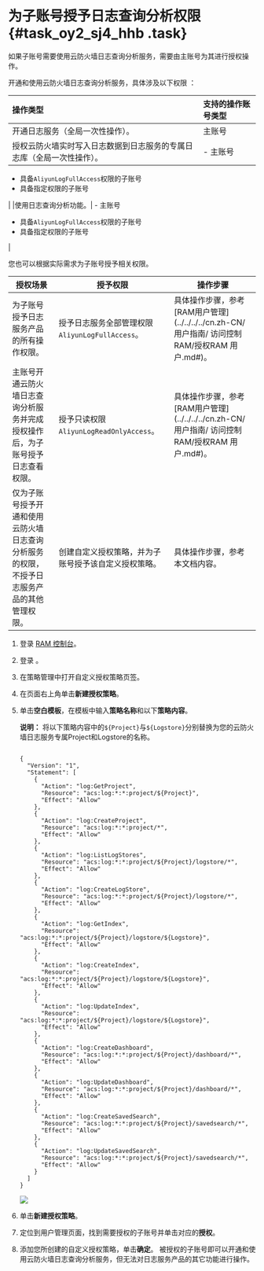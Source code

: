 # 为子账号授予日志查询分析权限 {#task_oy2_sj4_hhb .task}

如果子账号需要使用云防火墙日志查询分析服务，需要由主账号为其进行授权操作。

开通和使用云防火墙日志查询分析服务，具体涉及以下权限 ：

|操作类型|支持的操作账号类型|
|:---|:--------|
|开通日志服务（全局一次性操作）。|主账号|
|授权云防火墙实时写入日志数据到日志服务的专属日志库（全局一次性操作）。| -   主账号
-   具备`AliyunLogFullAccess`权限的子账号
-   具备指定权限的子账号

 |
|使用日志查询分析功能。| -   主账号
-   具备`AliyunLogFullAccess`权限的子账号
-   具备指定权限的子账号

 |

您也可以根据实际需求为子账号授予相关权限。

|授权场景|授予权限|操作步骤|
|----|----|----|
|为子账号授予日志服务产品的所有操作权限。|授予日志服务全部管理权限`AliyunLogFullAccess`。|具体操作步骤，参考[RAM用户管理](../../../../cn.zh-CN/用户指南/         访问控制 RAM/授权RAM 用户.md#)。|
|主账号开通云防火墙日志查询分析服务并完成授权操作后，为子账号授予日志查看权限。|授予只读权限`AliyunLogReadOnlyAccess`。|具体操作步骤，参考[RAM用户管理](../../../../cn.zh-CN/用户指南/         访问控制 RAM/授权RAM 用户.md#)。|
|仅为子账号授予开通和使用云防火墙日志查询分析服务的权限，不授予日志服务产品的其他管理权限。|创建自定义授权策略，并为子账号授予该自定义授权策略。|具体操作步骤，参考本文档内容。|

1.  登录 [RAM 控制台](https://ram.console.aliyun.com/)。
2.  登录 。
3.  在策略管理中打开自定义授权策略页签。
4.  在页面右上角单击**新建授权策略**。
5.  单击**空白模板**，在模板中输入**策略名称**和以下**策略内容**。 

    **说明：** 将以下策略内容中的`${Project}`与`${Logstore}`分别替换为您的云防火墙日志服务专属Project和Logstore的名称。

    ```
    
    {
      "Version": "1",
      "Statement": [
      	{
          "Action": "log:GetProject",
          "Resource": "acs:log:*:*:project/${Project}",
          "Effect": "Allow"
        },
        {
          "Action": "log:CreateProject",
          "Resource": "acs:log:*:*:project/*",
          "Effect": "Allow"
        },
    	{
          "Action": "log:ListLogStores",
          "Resource": "acs:log:*:*:project/${Project}/logstore/*",
          "Effect": "Allow"
        },
        {
          "Action": "log:CreateLogStore",
          "Resource": "acs:log:*:*:project/${Project}/logstore/*",
          "Effect": "Allow"
        },
    	{
          "Action": "log:GetIndex",
          "Resource": "acs:log:*:*:project/${Project}/logstore/${Logstore}",
          "Effect": "Allow"
        },
        {
          "Action": "log:CreateIndex",
          "Resource": "acs:log:*:*:project/${Project}/logstore/${Logstore}",
          "Effect": "Allow"
        },
        {
          "Action": "log:UpdateIndex",
          "Resource": "acs:log:*:*:project/${Project}/logstore/${Logstore}",
          "Effect": "Allow"
        },
        {
          "Action": "log:CreateDashboard",
          "Resource": "acs:log:*:*:project/${Project}/dashboard/*",
          "Effect": "Allow"
        },
    	{
          "Action": "log:UpdateDashboard",
          "Resource": "acs:log:*:*:project/${Project}/dashboard/*",
          "Effect": "Allow"
        },
    	{
          "Action": "log:CreateSavedSearch",
          "Resource": "acs:log:*:*:project/${Project}/savedsearch/*",
          "Effect": "Allow"
        },
    	{
          "Action": "log:UpdateSavedSearch",
          "Resource": "acs:log:*:*:project/${Project}/savedsearch/*",
          "Effect": "Allow"
        }
      ]
    }
    ```

    ![](http://static-aliyun-doc.oss-cn-hangzhou.aliyuncs.com/assets/img/154325/155592534343270_zh-CN.png)

6.  单击**新建授权策略**。
7.  定位到用户管理页面，找到需要授权的子账号并单击对应的**授权**。
8.  添加您所创建的自定义授权策略，单击**确定**。 被授权的子账号即可以开通和使用云防火墙日志查询分析服务，但无法对日志服务产品的其它功能进行操作。

